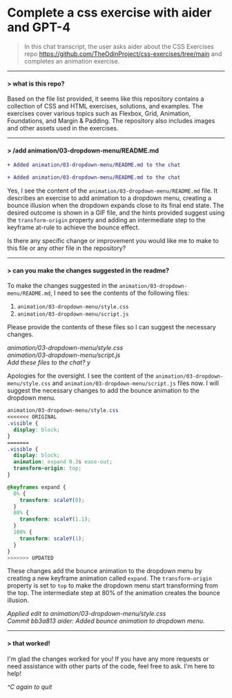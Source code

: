 
# Complete a css exercise with aider and GPT-4

> In this chat transcript, the user asks aider about the CSS Exercises repo https://github.com/TheOdinProject/css-exercises/tree/main and completes an animation exercise.

---
#### >  what is this repo?  

Based on the file list provided, it seems like this repository contains a collection of CSS and HTML exercises, solutions, and examples. The exercises cover various topics such as Flexbox, Grid, Animation, Foundations, and Margin & Padding. The repository also includes images and other assets used in the exercises.


---
#### >  /add animation/03-dropdown-menu/README.md

```diff
+ Added animation/03-dropdown-menu/README.md to the chat
```
```diff
+ Added animation/03-dropdown-menu/README.md to the chat
```


Yes, I see the content of the `animation/03-dropdown-menu/README.md` file. It describes an exercise to add animation to a dropdown menu, creating a bounce illusion when the dropdown expands close to its final end state. The desired outcome is shown in a GIF file, and the hints provided suggest using the `transform-origin` property and adding an intermediate step to the keyframe at-rule to achieve the bounce effect.

Is there any specific change or improvement you would like me to make to this file or any other file in the repository?


---
#### >  can you make the changes suggested in the readme?  

To make the changes suggested in the `animation/03-dropdown-menu/README.md`, I need to see the contents of the following files:

1. `animation/03-dropdown-menu/style.css`
2. `animation/03-dropdown-menu/script.js`

Please provide the contents of these files so I can suggest the necessary changes.

_animation/03-dropdown-menu/style.css_  
_animation/03-dropdown-menu/script.js_  
_Add these files to the chat? y_  

Apologies for the oversight. I see the content of the `animation/03-dropdown-menu/style.css` and `animation/03-dropdown-menu/script.js` files now. I will suggest the necessary changes to add the bounce animation to the dropdown menu.

```css
animation/03-dropdown-menu/style.css
<<<<<<< ORIGINAL
.visible {
  display: block;
}
=======
.visible {
  display: block;
  animation: expand 0.3s ease-out;
  transform-origin: top;
}

@keyframes expand {
  0% {
    transform: scaleY(0);
  }
  80% {
    transform: scaleY(1.1);
  }
  100% {
    transform: scaleY(1);
  }
}
>>>>>>> UPDATED
```

These changes add the bounce animation to the dropdown menu by creating a new keyframe animation called `expand`. The `transform-origin` property is set to `top` to make the dropdown menu start transforming from the top. The intermediate step at 80% of the animation creates the bounce illusion.

_Applied edit to animation/03-dropdown-menu/style.css_  
_Commit bb3a813 aider: Added bounce animation to dropdown menu._  

---
#### >  that worked!  

I'm glad the changes worked for you! If you have any more requests or need assistance with other parts of the code, feel free to ask. I'm here to help!

_^C again to quit_  
